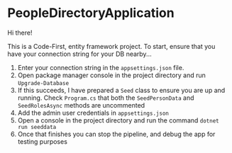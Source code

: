 # PeopleDirectoryApplication

Hi there!

This is a Code-First, entity framework project. To start, ensure that you have your connection string for your DB nearby...

1. Enter your connection string in the `appsettings.json` file.
2. Open package manager console in the project directory and run `Upgrade-Database`
3. If this succeeds, I have prepared a `Seed` class to ensure you are up and running. 
   Check `Program.cs` that both the `SeedPersonData` and  `SeedRolesAsync` methods are uncommented
4. Add the admin user credentials in `appsettings.json`
5. Open a console in the project directory and run the command `dotnet run seeddata`
6. Once that finishes you can stop the pipeline, and debug the app for testing purposes
 
